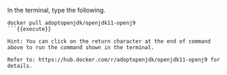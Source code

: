 In the terminal, type the following.
```
docker pull adoptopenjdk/openjdk11-openj9
```{{execute}}

Hint: You can click on the return character at the end of command above to run the command shown in the terminal.

Refer to: https://hub.docker.com/r/adoptopenjdk/openjdk11-openj9 for details.

